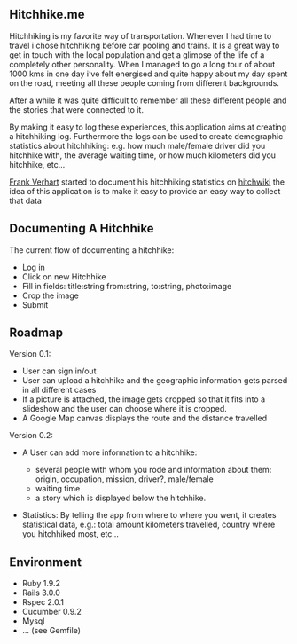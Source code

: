 Hitchhike.me
----------

Hitchhiking is my favorite way of transportation. Whenever I had time to
travel i chose hitchhiking before car pooling and trains. It is a great way
to get in touch with the local population and get a glimpse of the life of 
a completely other personality.
When I managed to go a long tour of about 1000 kms in one day i’ve felt 
energised and quite happy about my day spent on the road, meeting all 
these people coming from different backgrounds.

After a while it was quite difficult to remember all these different people
and the stories that were connected to it.

By making it easy to log these experiences,
this application aims at creating a hitchhiking log.
Furthermore the logs can be used to create demographic statistics about hitchhiking:
e.g. how much male/female driver did you hitchhike with, the average waiting time, 
or how much kilometers did you hitchhike, etc...

[Frank Verhart](http://hitchwiki.org/en/User:Fverhart) started to document his 
hitchhiking statistics on [hitchwiki](http://hitchwiki.org/en/User:Fverhart) the idea
of this application is to make it easy to provide an easy way to collect that data


Documenting A Hitchhike
-----------------------

The current flow of documenting a hitchhike:

* Log in
* Click on new Hitchhike
* Fill in fields: title:string from:string, to:string, photo:image
* Crop the image
* Submit

Roadmap
-------

Version 0.1:

* User can sign in/out
* User can upload a hitchhike and the geographic information gets parsed in 
  all different cases
* If a picture is attached, the image gets cropped so that it fits into
  a slideshow and the user can choose where it is cropped.
* A Google Map canvas displays the route and the distance travelled

Version 0.2:

* A User can add more information to a hitchhike:
  - several people with whom you rode and information about them: 
    origin, occupation, mission, driver?, male/female
  - waiting time
  - a story which is displayed below the hitchhike.

* Statistics:
  By telling the app from where to where you went, it creates statistical data, e.g.:
  total amount kilometers travelled, country where you hitchhiked most, etc...

Environment
-----------

* Ruby 1.9.2
* Rails 3.0.0
* Rspec 2.0.1
* Cucumber 0.9.2
* Mysql
* ... (see Gemfile)
